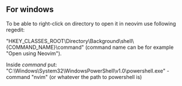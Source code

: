 ## For windows
To be able to right-click on directory to open it in neovim use following regedit:

"HKEY_CLASSES_ROOT\Directory\Background\shell\\{COMMAND_NAME}\command" (command name can be for example "Open using Neovim").

Inside *command* put: "C:\Windows\System32\WindowsPowerShell\v1.0\powershell.exe" -command "nvim" (or whatever the path to powershell is)
